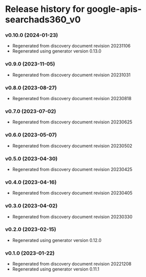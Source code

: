 # Release history for google-apis-searchads360_v0

### v0.10.0 (2024-01-23)

* Regenerated from discovery document revision 20231106
* Regenerated using generator version 0.13.0

### v0.9.0 (2023-11-05)

* Regenerated from discovery document revision 20231031

### v0.8.0 (2023-08-27)

* Regenerated from discovery document revision 20230818

### v0.7.0 (2023-07-02)

* Regenerated from discovery document revision 20230625

### v0.6.0 (2023-05-07)

* Regenerated from discovery document revision 20230502

### v0.5.0 (2023-04-30)

* Regenerated from discovery document revision 20230425

### v0.4.0 (2023-04-16)

* Regenerated from discovery document revision 20230405

### v0.3.0 (2023-04-02)

* Regenerated from discovery document revision 20230330

### v0.2.0 (2023-02-15)

* Regenerated using generator version 0.12.0

### v0.1.0 (2023-01-22)

* Regenerated from discovery document revision 20221208
* Regenerated using generator version 0.11.1

